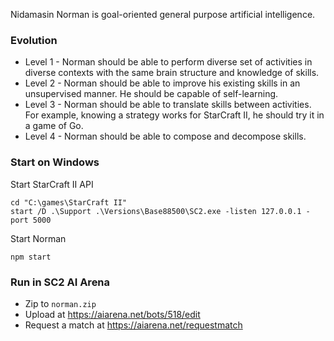 Nidamasin Norman is goal-oriented general purpose artificial intelligence.

### Evolution

* Level 1 - Norman should be able to perform diverse set of activities in diverse contexts with the same brain structure and knowledge of skills.
* Level 2 - Norman should be able to improve his existing skills in an unsupervised manner. He should be capable of self-learning.
* Level 3 - Norman should be able to translate skills between activities. For example, knowing a strategy works for StarCraft II, he should try it in a game of Go.
* Level 4 - Norman should be able to compose and decompose skills.

### Start on Windows

Start StarCraft II API

```
cd "C:\games\StarCraft II"
start /D .\Support .\Versions\Base88500\SC2.exe -listen 127.0.0.1 -port 5000
```

Start Norman

```
npm start
```

### Run in SC2 AI Arena

* Zip to `norman.zip`
* Upload at https://aiarena.net/bots/518/edit
* Request a match at https://aiarena.net/requestmatch
